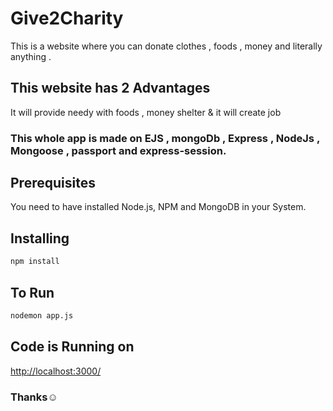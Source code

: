#  Give2Charity

  This is a website where you can donate clothes , foods , money and literally  anything .
  
##  This website has 2 Advantages 
   It will provide needy with foods , money shelter &  it will create job 
  
  
###  This whole app is made on EJS , mongoDb , Express , NodeJs , Mongoose , passport and express-session.
  
## Prerequisites
   You need to have installed Node.js, NPM and MongoDB in your System.
   
## Installing
   ```bash
npm install
```
##  To Run
   ```bash
   nodemon app.js
```

##  Code is Running on
   [http://localhost:3000/](https://pip.pypa.io/en/stable/)
    

###  Thanks☺️
